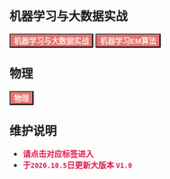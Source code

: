 ## 机器学习与大数据实战

<a href="/#/Hadoop/README"><button class="mybutton" style="background-color: #ea7070"><b><font color='#f4f0e6'>机器学习与大数据实战</font></b></button></a>
<a href="/#/ml/0"><button class="mybutton" style="background-color: #ea7070"><b><font color='#f4f0e6'>机器学习EM算法</font></b></button></a>



## 物理

<a href="/#/phy/README"><button class="mybutton" style="background-color: #ea7070"><b><font color='#f4f0e6'>物理</font></b></button></a>



## 维护说明

- <b><font color='#e41749'>请点击对应标签进入</font></b>
- <b><font color='#e41749'>于`2020.10.5`日更新大版本 `V1.0`</font></b>


